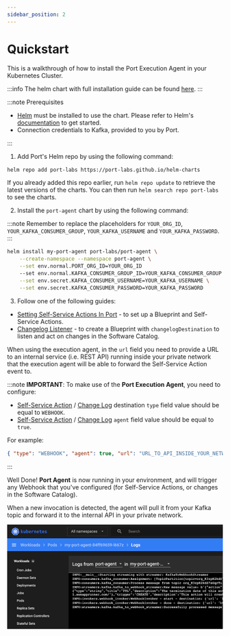 ```yaml
---
sidebar_position: 2
---
```


# Quickstart

This is a walkthrough of how to install the Port Execution Agent in your Kubernetes Cluster.

:::info
The helm chart with full installation guide can be found [here](https://github.com/port-labs/helm-charts/tree/main/charts/port-agent).
:::

:::note Prerequisites

- [Helm](https://helm.sh) must be installed to use the chart. Please refer to
  Helm's [documentation](https://helm.sh/docs) to get started.
- Connection credentials to Kafka, provided to you by Port.

:::

1. Add Port's Helm repo by using the following command:

```bash showLineNumbers
helm repo add port-labs https://port-labs.github.io/helm-charts
```

If you already added this repo earlier, run `helm repo update` to retrieve
the latest versions of the charts. You can then run `helm search repo port-labs` to see the charts.

2. Install the `port-agent` chart by using the following command:

:::note
Remember to replace the placeholders for `YOUR_ORG_ID`, `YOUR_KAFKA_CONSUMER_GROUP`, `YOUR_KAFKA_USERNAME` and `YOUR_KAFKA_PASSWORD`.
:::

```bash showLineNumbers
helm install my-port-agent port-labs/port-agent \
    --create-namespace --namespace port-agent \
    --set env.normal.PORT_ORG_ID=YOUR_ORG_ID
    --set env.normal.KAFKA_CONSUMER_GROUP_ID=YOUR_KAFKA_CONSUMER_GROUP \
    --set env.secret.KAFKA_CONSUMER_USERNAME=YOUR_KAFKA_USERNAME \
    --set env.secret.KAFKA_CONSUMER_PASSWORD=YOUR_KAFKA_PASSWORD
```

3. Follow one of the following guides:

- [Setting Self-Service Actions In Port](../setting-self-service-actions-in-port) - to set up a Blueprint and Self-Service Actions.
- [Changelog Listener](../../../tutorials/self-service-actions/webhook-actions/changelog-listener) - to create a Blueprint with `changelogDestination` to listen and act on changes in the Software Catalog.

When using the execution agent, in the `url` field you need to provide a URL to an internal service (i.e. REST API) running inside your private network that the execution agent will be able to forward the Self-Service Action event to.

:::note
**IMPORTANT**: To make use of the **Port Execution Agent**, you need to configure:

- [Self-Service Action](../setting-self-service-actions-in-port#invocation-method-structure-fields) / [Change Log](../../port-components/blueprint#changelog-destination) destination `type` field value should be equal to `WEBHOOK`.
- [Self-Service Action](../setting-self-service-actions-in-port#invocation-method-structure-fields) / [Change Log](../../port-components/blueprint#changelog-destination) `agent` field value should be equal to `true`.

For example:

```json showLineNumbers
{ "type": "WEBHOOK", "agent": true, "url": "URL_TO_API_INSIDE_YOUR_NETWORK" }
```

:::

Well Done! **Port Agent** is now running in your environment, and will trigger any Webhook that you've configured (for Self-Service Actions, or changes in the Software Catalog).

When a new invocation is detected, the agent will pull it from your Kafka topic and forward it to the internal API in your private network.

![Port Execution Agent Logs](../../../../static/img/platform-overview/self-service-actions/port-execution-agent/portAgentLogs.png)
